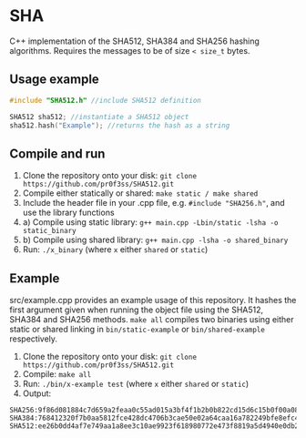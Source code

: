 # SHA
C++ implementation of the SHA512, SHA384 and SHA256 hashing algorithms. Requires the messages to be of size `< size_t` bytes.

## Usage example
```c++
#include "SHA512.h" //include SHA512 definition

SHA512 sha512; //instantiate a SHA512 object
sha512.hash("Example"); //returns the hash as a string
```

## Compile and run
1. Clone the repository onto your disk: `git clone https://github.com/pr0f3ss/SHA512.git` 
2. Compile either statically or shared: `make static / make shared` 
3. Include the header file in your .cpp file, e.g. `#include "SHA256.h"`, and use the library functions
4. a) Compile using static library: `g++ main.cpp -Lbin/static -lsha -o static_binary` 
4. b) Compile using shared library: `g++ main.cpp -lsha -o shared_binary` 
5. Run: `./x_binary` (where `x` either `shared` or `static`) 

## Example
src/example.cpp provides an example usage of this repository. It hashes the first argument given when running the object file using the SHA512, SHA384 and SHA256 methods. `make all` compiles two binaries using either static or shared linking in `bin/static-example` or `bin/shared-example` respectively.

1. Clone the repository onto your disk: `git clone https://github.com/pr0f3ss/SHA512.git`
2. Compile: `make all`
3. Run: `./bin/x-example test` (where `x` either `shared` or `static`)
4. Output: 
```
SHA256:9f86d081884c7d659a2feaa0c55ad015a3bf4f1b2b0b822cd15d6c15b0f00a08
SHA384:768412320f7b0aa5812fce428dc4706b3cae50e02a64caa16a782249bfe8efc4b7ef1ccb126255d196047dfedf17a0a9
SHA512:ee26b0dd4af7e749aa1a8ee3c10ae9923f618980772e473f8819a5d4940e0db27ac185f8a0e1d5f84f88bc887fd67b143732c304cc5fa9ad8e6f57f50028a8ff
```
